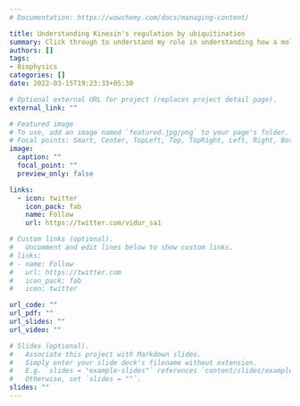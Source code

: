 ```yaml
---
# Documentation: https://wowchemy.com/docs/managing-content/

title: Understanding Kinesin's regulation by ubiquitination
summary: Click through to understand my role in understanding how a molecular motor, Kinesin-3's movement properties are affected by a modification called ubiquitination in the nematode C. elegans.
authors: []
tags:
- Biophysics
categories: []
date: 2022-03-15T19:23:33+05:30

# Optional external URL for project (replaces project detail page).
external_link: ""

# Featured image
# To use, add an image named `featured.jpg/png` to your page's folder.
# Focal points: Smart, Center, TopLeft, Top, TopRight, Left, Right, BottomLeft, Bottom, BottomRight.
image:
  caption: ""
  focal_point: ""
  preview_only: false

links:
  - icon: twitter
    icon_pack: fab
    name: Follow
    url: https://twitter.com/vidur_sa1

# Custom links (optional).
#   Uncomment and edit lines below to show custom links.
# links:
# - name: Follow
#   url: https://twitter.com
#   icon_pack: fab
#   icon: twitter

url_code: ""
url_pdf: ""
url_slides: ""
url_video: ""

# Slides (optional).
#   Associate this project with Markdown slides.
#   Simply enter your slide deck's filename without extension.
#   E.g. `slides = "example-slides"` references `content/slides/example-slides.md`.
#   Otherwise, set `slides = ""`.
slides: ""
---
```

